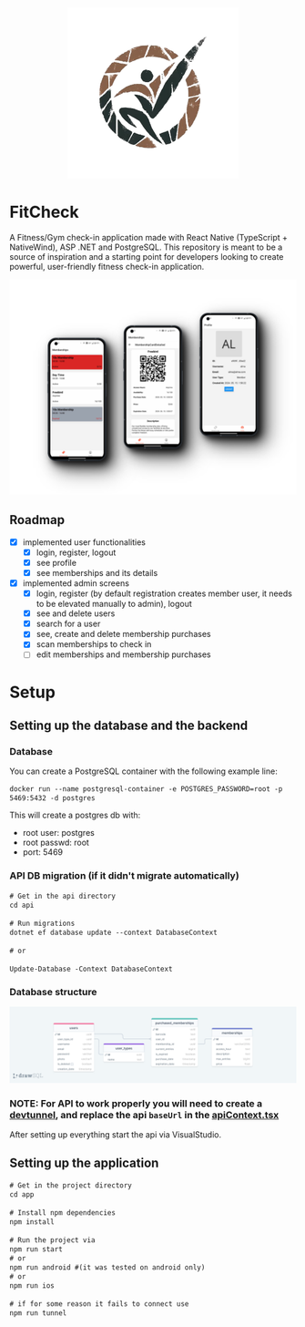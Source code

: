 <div align=center>
    <img src="./docs/logo.png" style="width:300px;"/>
</div>

# FitCheck

A Fitness/Gym check-in application made with React Native (TypeScript + NativeWind), ASP .NET and PostgreSQL.
This repository is meant to be a source of inspiration and a starting point for developers looking to create powerful, user-friendly fitness check-in application.

<div align=center>
    <img src="./docs/shots.png" style="width:600px;"/>
</div>

## Roadmap

- [x] implemented user functionalities
  - [x] login, register, logout
  - [x] see profile
  - [x] see memberships and its details
- [x] implemented admin screens
  - [x] login, register (by default registration creates member user, it needs to be elevated manually to admin), logout
  - [x] see and delete users
  - [x] search for a user
  - [x] see, create and delete membership purchases
  - [x] scan memberships to check in
  - [ ] edit memberships and membership purchases

# Setup

## Setting up the database and the backend

### Database

You can create a PostgreSQL container with the following example line:

```console
docker run --name postgresql-container -e POSTGRES_PASSWORD=root -p 5469:5432 -d postgres
```

This will create a postgres db with:

- root user: postgres
- root passwd: root
- port: 5469

### API DB migration (if it didn't migrate automatically)

```console
# Get in the api directory
cd api

# Run migrations
dotnet ef database update --context DatabaseContext

# or

Update-Database -Context DatabaseContext
```

### Database structure

![FitCheckDB](./docs/drawSQL.png)

### NOTE: For API to work properly you will need to create a [devtunnel](https://youtu.be/kdaHwOkQf7c?si=8L21NrQ4Wrc9WCn9), and replace the api `baseUrl` in the [apiContext.tsx](./app/contexts/apiContext.tsx)

After setting up everything start the api via VisualStudio.

## Setting up the application

```console
# Get in the project directory
cd app

# Install npm dependencies
npm install

# Run the project via
npm run start
# or
npm run android #(it was tested on android only)
# or
npm run ios

# if for some reason it fails to connect use
npm run tunnel
```
